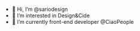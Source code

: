 - 👋 Hi, I’m @sariodesign
- 👀 I’m interested in Design&Cide
- 🌱 I’m currently front-end developer @CiaoPeople

<!---
sariodesign/sariodesign is a ✨ special ✨ repository because its `README.md` (this file) appears on your GitHub profile.
You can click the Preview link to take a look at your changes.
--->
